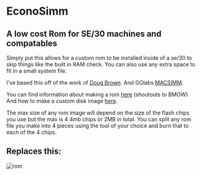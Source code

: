 # EconoSimm
## A low cost Rom for SE/30 machines and compatables
Simply put this allows for a custom rom to be installed inside of a se/30 to skip things like the built in RAM check.
You can also use any extra space to fit in a small system file.

I've based this off of the work of [Doug Brown](https://www.downtowndougbrown.com/category/mac-rom-hacking/).
And GGlabs [MACSIMM](https://gglabs.us/node/2019).

You can find information about making a rom [here](http://www.bigmessowires.com/mac-rom-inator-ii/) (shoutouts to BMOW)
And how to make a custom disk image [here](http://www.bigmessowires.com/2016/07/22/rom-disk-creation-with-rom-inator-ii/).

The max size of any rom image will depend on the size of the flash chips you use but the max is 4 4mb chips or 2MB in total.
You can split any rom file you make into 4 pieces using the tool of your choice and burn that to each of the 4 chips.

## Replaces this:
![rom](https://c1.staticflickr.com/3/2430/3686878170_4ca3bbfe2e_z.jpg)